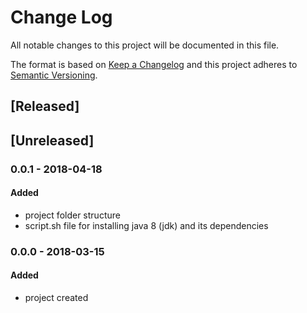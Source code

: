 # Change Log
All notable changes to this project will be documented in this file.

The format is based on [Keep a Changelog](http://keepachangelog.com/)
and this project adheres to [Semantic Versioning](http://semver.org/).

## [Released]

## [Unreleased]
### 0.0.1 - 2018-04-18
#### Added
- project folder structure
- script.sh file for installing java 8 (jdk) and its dependencies

### 0.0.0 - 2018-03-15
#### Added
- project created
